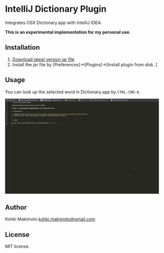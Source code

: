 # IntelliJ Dictionary Plugin

Integrates OSX Dictionary.app with IntelliJ IDEA.

**This is an experimental implementation for my personal use.**

## Installation

1. [Download latest version jar file](https://github.com/kohkimakimoto/IntelliJDictionaryPlugin/releases/latest)
1. Install the jar file by [Preferences]->[Plugins]->[Install plugin from disk..]


## Usage

You can look up the selected word in Dictionary.app by `CTRL-CMD-K`.

![dict.gif](dict.gif)

## Author

Kohki Makimoto <kohki.makimoto@gmail.com>

## License

MIT license.
